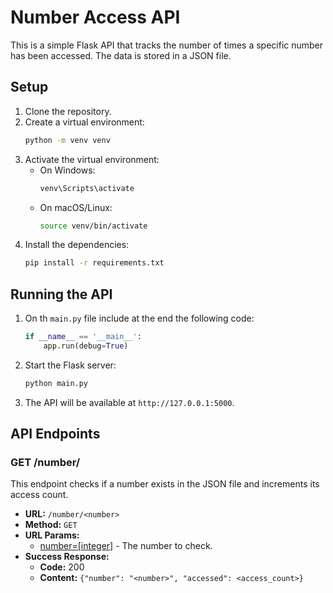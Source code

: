 # Number Access API

This is a simple Flask API that tracks the number of times a specific number has been accessed. The data is stored in a JSON file.

## Setup

1. Clone the repository.
2. Create a virtual environment:
    ```sh
    python -m venv venv
    ```
3. Activate the virtual environment:
    - On Windows:
        ```sh
        venv\Scripts\activate
        ```
    - On macOS/Linux:
        ```sh
        source venv/bin/activate
        ```
4. Install the dependencies:
    ```sh
    pip install -r requirements.txt
    ```

## Running the API

1. On th `main.py` file include at the end the following code:
   ```python
   if __name__ == '__main__':
       app.run(debug=True)
   ```
3. Start the Flask server:
    ```sh
    python main.py
    ```
4. The API will be available at `http://127.0.0.1:5000`.

## API Endpoints

### GET /number/<number>

This endpoint checks if a number exists in the JSON file and increments its access count.

- **URL:** `/number/<number>`
- **Method:** `GET`
- **URL Params:**
    - [number=[integer]](http://_vscodecontentref_/5) - The number to check.
- **Success Response:**
    - **Code:** 200
    - **Content:** `{"number": "<number>", "accessed": <access_count>}`
